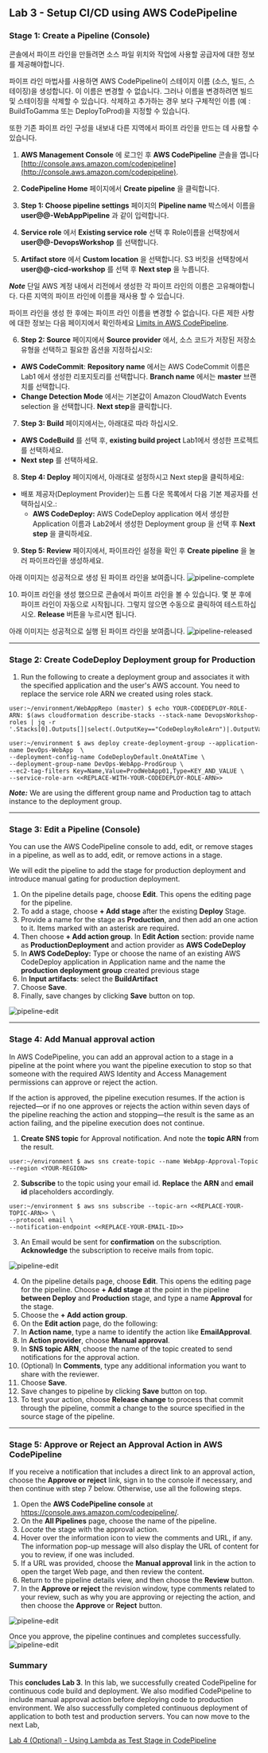 
## Lab 3 - Setup CI/CD using AWS CodePipeline

### Stage 1: Create a Pipeline (Console)

콘솔에서 파이프 라인을 만들려면 소스 파일 위치와 작업에 사용할 공급자에 대한 정보를 제공해야합니다.

파이프 라인 마법사를 사용하면 AWS CodePipeline이 스테이지 이름 (소스, 빌드, 스테이징)을 생성합니다. 이 이름은 변경할 수 없습니다. 그러나 이름을 변경하려면 빌드 및 스테이징을 삭제할 수 있습니다. 삭제하고 추가하는 경우 보다 구체적인 이름 (예 : BuildToGamma 또는 DeployToProd)을 지정할 수 있습니다.

또한 기존 파이프 라인 구성을 내보내 다른 지역에서 파이프 라인을 만드는 데 사용할 수 있습니다.

1. **AWS Management Console** 에 로그인 후 **AWS CodePipeline** 콘솔을 엽니다 [http://console.aws.amazon.com/codepipeline](http://console.aws.amazon.com/codepipeline).

2. **CodePipeline Home** 페이지에서 **Create pipeline** 을 클릭합니다.

3. **Step 1: Choose pipeline settings** 페이지의 **Pipeline name** 박스에서 이름을 **user@@-WebAppPipeline** 과 같이 입력합니다.

4. **Service role** 에서 **Existing service role** 선택 후 Role이름을 선택창에서 **user@@-DevopsWorkshop** 를 선택합니다.

5. **Artifact store** 에서 **Custom location** 을 선택합니다. S3 버킷을 선택창에서 **user@@-cicd-workshop** 를 선택 후 **Next step** 을 누릅니다.

**_Note_**
단일 AWS 계정 내에서 리전에서 생성한 각 파이프 라인의 이름은 고유해야합니다. 다른 지역의 파이프 라인에 이름을 재사용 할 수 있습니다.

파이프 라인을 생성 한 후에는 파이프 라인 이름을 변경할 수 없습니다. 다른 제한 사항에 대한 정보는 다음 페이지에서 확인하세요 [Limits in AWS CodePipeline](https://docs.aws.amazon.com/codepipeline/latest/userguide/limits.html).

6. **Step 2: Source** 페이지에서 **Source provider** 에서, 소스 코드가 저장된 저장소 유형을 선택하고 필요한 옵션을 지정하십시오:
  - **AWS CodeCommit**: **Repository name** 에서는 AWS CodeCommit 이름은 Lab1 에서 생성한 리포지토리를 선택합니다. 
**Branch name** 에서는 **master** 브랜치를 선택합니다.
- **Change Detection Mode** 에서는 기본값이 Amazon CloudWatch Events selection 을 선택합니다. **Next step**을 클릭합니다.

7. **Step 3: Build** 페이지에서는, 아래대로 따라 하십시오.
  - **AWS CodeBuild** 를 선택 후, **existing build project** Lab1에서 생성한 프로젝트를 선택하세요.
  - **Next step** 를 선택하세요.

8. **Step 4: Deploy** 페이지에서, 아래대로 설정하시고 Next step을 클릭하세요:
  - 배포 제공자(Deployment Provider)는 드롭 다운 목록에서 다음 기본 제공자를 선택하십시오.:
    + **AWS CodeDeploy:** AWS CodeDeploy application 에서 생성한 Application 이름과 Lab2에서 생성한 Deployment group 을 선택 후 **Next step** 을 클릭하세요.

9. **Step 5: Review** 페이지에서, 파이프라인 설정을 확인 후 **Create pipeline** 을 눌러 파이프라인을 생성하세요.

아래 이미지는 성공적으로 생성 된 파이프 라인을 보여줍니다.
![pipeline-complete](./img/Lab3-Stage1-Complete.PNG)

10. 파이프 라인을 생성 했으므로 콘솔에서 파이프 라인을 볼 수 있습니다. 몇 분 후에 파이프 라인이 자동으로 시작됩니다. 그렇지 않으면 수동으로 클릭하여 테스트하십시오. **Release** 버튼을 누르시면 됩니다.

아래 이미지는 성공적으로 실행 된 파이프 라인을 보여줍니다.
![pipeline-released](./img/Lab3-Stage1-Complete-released.PNG)

***

### Stage 2: Create CodeDeploy Deployment group for Production

1. Run the following to create a deployment group and associates it with the specified application and the user's AWS account. You need to replace the service role ARN we created using roles stack.

```console
user:~/environment/WebAppRepo (master) $ echo YOUR-CODEDEPLOY-ROLE-ARN: $(aws cloudformation describe-stacks --stack-name DevopsWorkshop-roles | jq -r '.Stacks[0].Outputs[]|select(.OutputKey=="CodeDeployRoleArn")|.OutputValue')

user:~/environment $ aws deploy create-deployment-group --application-name DevOps-WebApp  \
--deployment-config-name CodeDeployDefault.OneAtATime \
--deployment-group-name DevOps-WebApp-ProdGroup \
--ec2-tag-filters Key=Name,Value=ProdWebApp01,Type=KEY_AND_VALUE \
--service-role-arn <<REPLACE-WITH-YOUR-CODEDEPLOY-ROLE-ARN>>
```

**_Note:_** We are using the different group name and Production tag to attach instance to the deployment group.

***

### Stage 3: Edit a Pipeline (Console)

You can use the AWS CodePipeline console to add, edit, or remove stages in a pipeline, as well as to add, edit, or remove actions in a stage.

We will edit the pipeline to add the stage for production deployment and introduce manual gating for production deployment.

1. On the pipeline details page, choose **Edit**. This opens the editing page for the pipeline.
2. To add a stage, choose **+ Add stage** after the existing **Deploy** Stage.
3. Provide a name for the stage as **Production**, and then add an one action to it. Items marked with an asterisk are required.
4. Then choose **+ Add action group**. In **Edit Action** section: provide name as **ProductionDeployment** and action provider as **AWS CodeDeploy**
5. In **AWS CodeDeploy:** Type or choose the name of an existing AWS CodeDeploy application in Application name and the name the **production deployment group** created previous stage
7. In **Input artifacts**: select the **BuildArtifact**
8. Choose **Save**.
9. Finally, save changes by clicking **Save** button on top.

![pipeline-edit](./img/Lab3-Stage3-Editing2.PNG)
***

### Stage 4: Add Manual approval action

In AWS CodePipeline, you can add an approval action to a stage in a pipeline at the point where you want the pipeline execution to stop so that someone with the required AWS Identity and Access Management permissions can approve or reject the action.

If the action is approved, the pipeline execution resumes. If the action is rejected—or if no one approves or rejects the action within seven days of the pipeline reaching the action and stopping—the result is the same as an action failing, and the pipeline execution does not continue.

1. **Create SNS topic** for Approval notification. And note the **topic ARN** from the result.

```console
user:~/environment $ aws sns create-topic --name WebApp-Approval-Topic --region <YOUR-REGION>
```

2. **Subscribe** to the topic using your email id. **Replace** the **ARN** and **email id** placeholders accordingly.

```console
user:~/environment $ aws sns subscribe --topic-arn <<REPLACE-YOUR-TOPIC-ARN>> \
--protocol email \
--notification-endpoint <<REPLACE-YOUR-EMAIL-ID>>
```

3. An Email would be sent for **confirmation** on the subscription. **Acknowledge** the subscription to receive mails from topic.

![pipeline-edit](./img/Lab4-Stage4-Step3-Confirm-MustDoOrErrorOccurs.PNG)

4. On the pipeline details page, choose **Edit**. This opens the editing page for the pipeline. Choose **+ Add stage** at the point in the pipeline **between Deploy** and **Production** stage, and type a name **Approval** for the stage.
5. Choose the **+ Add action group**.
6. On the **Edit action** page, do the following:
7. In **Action name**, type a name to identify the action like **EmailApproval**.
8. In **Action provider**, choose **Manual approval**.
9. In **SNS topic ARN**, choose the name of the topic created to send notifications for the approval action.
10. (Optional) In **Comments**, type any additional information you want to share with the reviewer.
11. Choose **Save**.
12. Save changes to pipeline by clicking **Save** button on top.
13. To test your action, choose **Release change** to process that commit through the pipeline, commit a change to the source specified in the source stage of the pipeline.

***

### Stage 5: Approve or Reject an Approval Action in AWS CodePipeline

If you receive a notification that includes a direct link to an approval action, choose the **Approve or reject** link, sign in to the console if necessary, and then continue with step 7 below. Otherwise, use all the following steps.

1. Open the **AWS CodePipeline console** at https://console.aws.amazon.com/codepipeline/.
2. On the **All Pipelines** page, choose the name of the pipeline.
3. _Locate_ the stage with the approval action.
4. Hover over the information icon to view the comments and URL, if any. The information pop-up message will also display the URL of content for you to review, if one was included.
5. If a URL was provided, choose the **Manual approval** link in the action to open the target Web page, and then review the content.
6. Return to the pipeline details view, and then choose the **Review** button.
7. In the **Approve or reject** the revision window, type comments related to your review, such as why you are approving or rejecting the action, and then choose the **Approve** or **Reject** button.

![pipeline-edit](./img/Lab4-Stage5-ApprovalPipeline.PNG)

Once you approve, the pipeline continues and completes successfully.
![pipeline-edit](./img/Lab4-CompletePipeline.png)

### Summary

This **concludes Lab 3**. In this lab, we successfully created CodePipeline for continuous code build and deployment. We also modified CodePipeline to include manual approval action before deploying code to production environment. We also successfully completed continuous deployment of application to both test and production servers. You can now move to the next Lab,

[Lab 4 (Optional) - Using Lambda as Test Stage in CodePipeline](4_Lab4.md)
